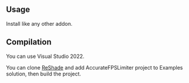 ## Usage

Install like any other addon.

## Compilation

You can use Visual Studio 2022.

You can clone [ReShade](https://github.com/crosire/reshade) and add AccurateFPSLimiter project to Examples solution, then build the project.
